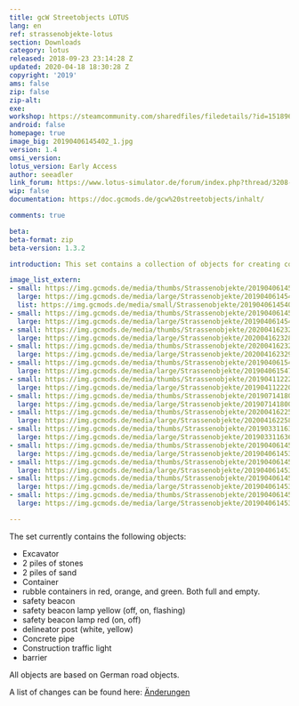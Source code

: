 ```yaml
---
title: gcW Streetobjects LOTUS
lang: en
ref: strassenobjekte-lotus
section: Downloads
category: lotus
released: 2018-09-23 23:14:28 Z
updated: 2020-04-18 18:30:28 Z
copyright: '2019'
ams: false
zip: false
zip-alt: 
exe: 
workshop: https://steamcommunity.com/sharedfiles/filedetails/?id=1518967033
android: false
homepage: true
image_big: 20190406145402_1.jpg
version: 1.4
omsi_version: 
lotus_version: Early Access
author: seeadler
link_forum: https://www.lotus-simulator.de/forum/index.php?thread/3208-gcw-stra%C3%9Fenobjekte/
wip: false
documentation: https://doc.gcmods.de/gcw%20streetobjects/inhalt/

comments: true

beta:
beta-format: zip
beta-version: 1.3.2

introduction: This set contains a collection of objects for creating construction zones.

image_list_extern:
- small: https://img.gcmods.de/media/thumbs/Strassenobjekte/20190406145402_1.jpg
  large: https://img.gcmods.de/media/large/Strassenobjekte/20190406145402_1.jpg
  list: https://img.gcmods.de/media/small/Strassenobjekte/20190406145402_1.jpg
- small: https://img.gcmods.de/media/thumbs/Strassenobjekte/20190406145425_1.jpg
  large: https://img.gcmods.de/media/large/Strassenobjekte/20190406145425_1.jpg
- small: https://img.gcmods.de/media/thumbs/Strassenobjekte/20200416232851_1.jpg
  large: https://img.gcmods.de/media/large/Strassenobjekte/20200416232851_1.jpg
- small: https://img.gcmods.de/media/thumbs/Strassenobjekte/20200416232934_1.jpg
  large: https://img.gcmods.de/media/large/Strassenobjekte/20200416232934_1.jpg
- small: https://img.gcmods.de/media/thumbs/Strassenobjekte/20190406154725_1.jpg
  large: https://img.gcmods.de/media/large/Strassenobjekte/20190406154725_1.jpg
- small: https://img.gcmods.de/media/thumbs/Strassenobjekte/20190411222012_1.jpg
  large: https://img.gcmods.de/media/large/Strassenobjekte/20190411222012_1.jpg
- small: https://img.gcmods.de/media/thumbs/Strassenobjekte/20190714180044_1.jpg
  large: https://img.gcmods.de/media/large/Strassenobjekte/20190714180044_1.jpg
- small: https://img.gcmods.de/media/thumbs/Strassenobjekte/20200416225840_1.jpg
  large: https://img.gcmods.de/media/large/Strassenobjekte/20200416225840_1.jpg
- small: https://img.gcmods.de/media/thumbs/Strassenobjekte/20190331163645_1.jpg
  large: https://img.gcmods.de/media/large/Strassenobjekte/20190331163645_1.jpg
- small: https://img.gcmods.de/media/thumbs/Strassenobjekte/20190406145306_1.jpg
  large: https://img.gcmods.de/media/large/Strassenobjekte/20190406145306_1.jpg
- small: https://img.gcmods.de/media/thumbs/Strassenobjekte/20190406145313_1.jpg
  large: https://img.gcmods.de/media/large/Strassenobjekte/20190406145313_1.jpg
- small: https://img.gcmods.de/media/thumbs/Strassenobjekte/20190406145320_1.jpg
  large: https://img.gcmods.de/media/large/Strassenobjekte/20190406145320_1.jpg
- small: https://img.gcmods.de/media/thumbs/Strassenobjekte/20190406145355_1.jpg
  large: https://img.gcmods.de/media/large/Strassenobjekte/20190406145355_1.jpg

---
```


The set currently contains the following objects:
- Excavator
- 2 piles of stones
- 2 piles of sand
- Container
- rubble containers in red, orange, and green. Both full and empty.
- safety beacon
- safety beacon lamp yellow (off, on, flashing)
- safety beacon lamp  red (on, off)
- delineator post (white, yellow)
- Concrete pipe
- Construction traffic light
- barrier

All objects are based on German road objects.

<div class="bg-secondary text-white p-3 mb-2" markdown="block">

A list of changes can be found here: [Änderungen](https://doc.gcmods.de/gcw%20streetobjects/changelog/)

</div>
